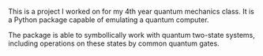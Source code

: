 This is a project I worked on for my 4th year quantum mechanics class. It is a Python package capable of emulating a quantum computer.

The package is able to symbollically work with quantum two-state systems, including operations on these states by common quantum gates.
